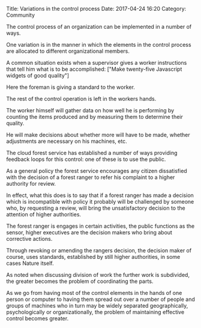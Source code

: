 Title: Variations in the control process
Date: 2017-04-24 16:20
Category: Community

The control process of an organization can be implemented in a number of ways.

One variation is in the manner in which the elements in the control process are allocated to different organizational members.

A common situation exists when a supervisor gives a worker instructions that tell him what is to be accomplished: ["Make twenty-five Javascript widgets of good quality"]

Here the foreman is giving a standard to the worker.

The rest of the control operation is left in the workers hands.

The worker himself will gather data on how well he is performing by counting the items produced and by measuring them to determine their quality.

He will make decisions about whether more will have to be made, whether adjustments are necessary on his machines, etc.

The cloud forest service has established a number of ways providing feedback loops for this control: one of these is to use the public.

As a general policy the forest service encourages any citizen dissatisfied with the decision of a forest ranger to refer his complaint to a higher authority for review.

In effect, what this does is to say that if a forest ranger has made a decision which is incompatible with policy it probably will be challenged by someone who, by requesting a review, will bring the unsatisfactory decision to the attention of higher authorities.

The forest ranger is engages in certain activities, the public functions as the sensor, higher executives are the decision makers who bring about corrective actions.

Through revoking or amending the rangers decision, the decision maker of course, uses standards, established by still higher authorities, in some cases Nature itself.

As noted when discussing division of work the further work is subdivided, the greater becomes the problem of coordinating the parts.

As we go from having most of the control elements in the hands of one person or computer to having them spread out over a number of people and groups of machines who in turn may be widely separated geographically, psychologically or organizationally, the problem of maintaining effective control becomes greater.